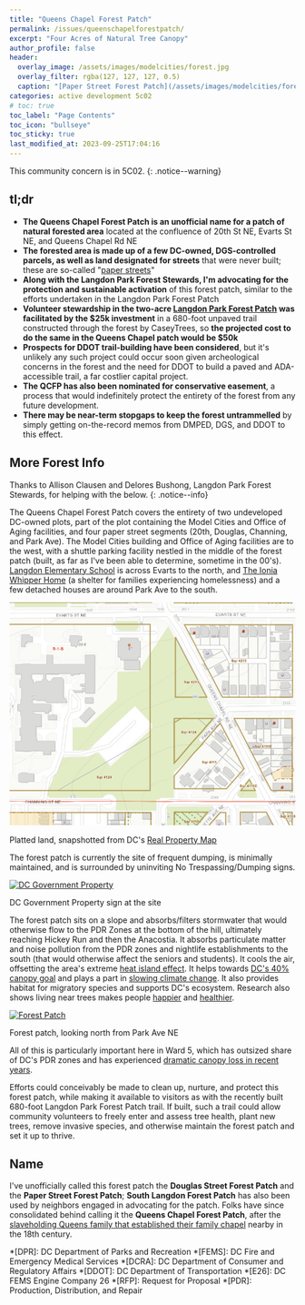 ```yaml
---
title: "Queens Chapel Forest Patch"
permalink: /issues/queenschapelforestpatch/
excerpt: "Four Acres of Natural Tree Canopy"
author_profile: false
header:
  overlay_image: /assets/images/modelcities/forest.jpg
  overlay_filter: rgba(127, 127, 127, 0.5)
  caption: "[Paper Street Forest Patch](/assets/images/modelcities/forest.jpg)"
categories: active development 5c02
# toc: true
toc_label: "Page Contents"
toc_icon: "bullseye"
toc_sticky: true
last_modified_at: 2023-09-25T17:04:16
---
```

<div id="development-map" class="map-container"></div>
This community concern is in 5C02.
{: .notice--warning}

## tl;dr
- **The Queens Chapel Forest Patch is an unofficial name for a patch of natural forested area** located at the confluence of 20th St NE, Evarts St NE, and Queens Chapel Rd NE
- **The forested area is made up of a few DC-owned, DGS-controlled parcels, as well as land designated for streets** that were never built; these are so-called "[paper streets](https://wamu.org/story/20/02/17/paper-streets-arent-real-but-they-can-lead-to-big-problems-for-developers/)"
- **Along with the Langdon Park Forest Stewards, I'm advocating for the protection and sustainable activation** of this forest patch, similar to the efforts undertaken in the Langdon Park Forest Patch
- **Volunteer stewardship in the two-acre [Langdon Park Forest Patch](https://biologistsoup.wordpress.com/2022/10/04/a-little-more-about-langdon-forest-patch/) was facilitated by the $25k investment** in a 680-foot unpaved trail constructed through the forest by CaseyTrees, so **the projected cost to do the same in the Queens Chapel patch would be $50k**
- **Prospects for DDOT trail-building have been considered**, but it's unlikely any such project could occur soon given archeological concerns in the forest and the need for DDOT to build a paved and ADA-accessible trail, a far costlier capital project.
- **The QCFP has also been nominated for conservative easement**, a process that would indefinitely protect the entirety of the forest from any future development.
- **There may be near-term stopgaps to keep the forest untrammelled** by simply getting on-the-record memos from DMPED, DGS, and DDOT to this effect.

## More Forest Info
Thanks to Allison Clausen and Delores Bushong, Langdon Park Forest Stewards, for helping with the below.
{: .notice--info}

The Queens Chapel Forest Patch covers the entirety of two undeveloped DC-owned plots, part of the plot containing the Model Cities and Office of Aging facilities, and four paper street segments (20th, Douglas, Channing, and Park Ave). The Model Cities building and Office of Aging facilities are to the west, with a shuttle parking facility nestled in the middle of the forest patch (built, as far as I've been able to determine, sometime in the 00's). [Langdon Elementary School](https://www.langdonelementaryschool.org/) is across Evarts to the north, and [The Ionia Whipper Home](http://ioniawhipperhome.org/about-us/) (a shelter for families experiencing homelessness) and a few detached houses are around Park Ave to the south.

[![Real Property Map](/assets/images/modelcities/plats.png)](/assets/images/modelcities/plats.png)
<p class="caption">Platted land, snapshotted from DC's <a href="https://dcgis.maps.arcgis.com/apps/webappviewer/index.html?id=9a5c11c11dd347cc9c05d64499cc98ee">Real Property Map</a></p>

The forest patch is currently the site of frequent dumping, is minimally maintained, and is surrounded by uninviting No Trespassing/Dumping signs.

[![DC Government Property](/assets/images/modelcities/no-trespassing.png)](/assets/images/modelcities/no-trespassing.png)
<p class="caption">DC Government Property sign at the site</p>

The forest patch sits on a slope and absorbs/filters stormwater that would otherwise flow to the PDR Zones at the bottom of the hill, ultimately reaching Hickey Run and then the Anacostia. It absorbs particulate matter and noise pollution from the PDR zones and nightlife establishments to the south (that would otherwise affect the seniors and students). It cools the air, offsetting the area's extreme [heat island effect](https://www.dcpolicycenter.org/publications/urban-heat-islands/). It helps towards [DC's 40% canopy goal](https://storymaps.arcgis.com/stories/62580ba81fc34563b1bae8e8416ee16d) and plays a part in [slowing climate change](https://www.rainforest-alliance.org/insights/how-forests-fight-climate-change/). It also provides habitat for migratory species and supports DC's ecosystem. Research also shows living near trees makes people [happier](https://www.mdpi.com/1660-4601/15/12/2804) and [healthier](https://www.washingtonpost.com/news/energy-environment/wp/2015/07/09/scientists-have-discovered-that-living-near-trees-is-good-for-your-health/).

[![Forest Patch](/assets/images/modelcities/forest.jpg)](/assets/images/modelcities/forest.jpg)
<p class="caption">Forest patch, looking north from Park Ave NE</p>

All of this is particularly important here in Ward 5, which has outsized share of DC's PDR zones and has experienced [dramatic canopy loss in recent years](https://caseytrees.org/get-involved/conservation-easements/).

Efforts could conceivably be made to clean up, nurture, and protect this forest patch, while making it available to visitors as with the recently built 680-foot Langdon Park Forest Patch trail. If built, such a trail could allow community volunteers to freely enter and assess tree health, plant new trees, remove invasive species, and otherwise maintain the forest patch and set it up to thrive.

## Name
I've unofficially called this forest patch the **Douglas Street Forest Patch** and the **Paper Street Forest Patch**; **South Langdon Forest Patch** has also been used by neighbors engaged in advocating for the patch. Folks have since consolidated behind calling it the **Queens Chapel Forest Patch**, after the [slaveholding Queens family that established their family chapel](https://bygonebrookland.com/2014/07/06/just-where-was-queens-chapel/) nearby in the 18th century.

*[DPR]: DC Department of Parks and Recreation
*[FEMS]: DC Fire and Emergency Medical Services
*[DCRA]: DC Department of Consumer and Regulatory Affairs
*[DDOT]: DC Department of Transportation
*[E26]: DC FEMS Engine Company 26
*[RFP]: Request for Proposal
*[PDR]: Production, Distribution, and Repair

<script>
var map = L.map('development-map',  {
      zoomSnap: 0.25
  }).setView([38.92331221130734, -76.97628769922949], 17.5);
  L.tileLayer('https://{s}.tile.openstreetmap.org/{z}/{x}/{y}.png', {
      maxZoom: 19,
      attribution: '© OpenStreetMap'
  }).addTo(map);

  var polygon = L.polygon([[38.924159526531064, -76.97599908296874], [38.9231215639874, -76.97756196724863], [38.92240557281122, -76.97771444376374], [38.92242251943143, -76.9760753212263], [38.92339270668859, -76.97540006808794], [38.924159526531064, -76.97599908296874]], {color: 'red'}).addTo(map);
</script>
